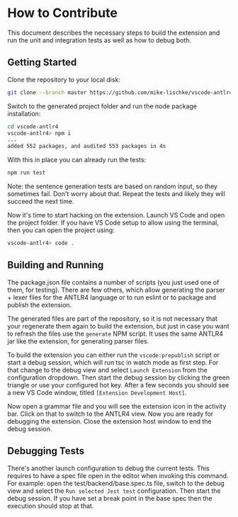 # How to Contribute

This document describes the necessary steps to build the extension and run the unit and integration tests as well as how to debug both.

## Getting Started

Clone the repository to your local disk:

```bash
git clone --branch master https://github.com/mike-lischke/vscode-antlr4.git
```

Switch to the generated project folder and run the node package installation:

```bash
cd vscode-antlr4
vscode-antlr4> npm i
...
added 552 packages, and audited 553 packages in 4s

```

With this in place you can already run the tests:

```bash
npm run test
```

Note: the sentence generation tests are based on random input, so they sometimes fail. Don't worry about that. Repeat the tests and likely they will succeed the next time.

Now it's time to start hacking on the extension. Launch VS Code and open the project folder. If you have VS Code setup to allow using the terminal, then you can open the project using:

```bash
vscode-antlr4> code .
```

## Building and Running

The package.json file contains a number of scripts (you just used one of them, for testing). There are few others, which allow generating the parser + lexer files for the ANTLR4 language or to run eslint or to package and publish the extension.

The generated files are part of the repository, so it is not necessary that your regenerate them again to build the extension, but just in case you want to refresh the files use the `generate` NPM script. It uses the same ANTLR4 jar like the extension, for generating parser files.

To build the extension you can either run the `vscode:prepublish` script or start a debug session, which will run tsc in watch mode as first step. For that change to the debug view and select `Launch Extension` from the configuration dropdown. Then start the debug session by clicking the green triangle or use your configured hot key. After a few seconds you should see a new VS Code window, titled `[Extension Development Host]`.

Now open a grammar file and you will see the extension icon in the activity bar. Click on that to switch to the ANTLR4 view. Now you are ready for debugging the extension. Close the extension host window to end the debug session.

## Debugging Tests

There's another launch configuration to debug the current tests. This requires to have a spec file open in the editor when invoking this command. For example: open the test/backend/base.spec.ts file, switch to the debug view and select the `Run selected Jest test` configuration. Then start the debug session. If you have set a break point in the base spec then the execution should stop at that.
